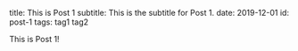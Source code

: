 title: This is Post 1
subtitle: This is the subtitle for Post 1.
date: 2019-12-01
id: post-1
tags: tag1 tag2

This is Post 1!
